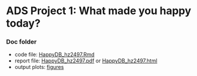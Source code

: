 # ADS Project 1: What made you happy today?
### Doc folder
+ code file: [HappyDB_hz2497.Rmd](HappyDB_hz2497.Rmd)
+ report file: [HappyDB_hz2497.pdf](HappyDB_hz2497.pdf) or [HappyDB_hz2497.html](HappyDB_hz2497.html)
+ output plots: [figures](../figs)
